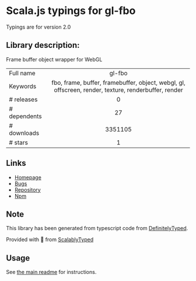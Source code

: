 
# Scala.js typings for gl-fbo

Typings are for version 2.0

## Library description:
Frame buffer object wrapper for WebGL

|                    |                 |
| ------------------ | :-------------: |
| Full name          | gl-fbo |
| Keywords           | fbo, frame, buffer, framebuffer, object, webgl, gl, offscreen, render, texture, renderbuffer, render |
| # releases         | 0 |
| # dependents       | 27 |
| # downloads        | 3351105 |
| # stars            | 1 |

## Links
- [Homepage](https://github.com/stackgl/gl-fbo)
- [Bugs](https://github.com/stackgl/gl-fbo/issues)
- [Repository](https://github.com/stackgl/gl-fbo)
- [Npm](https://www.npmjs.com/package/gl-fbo)
    


## Note
This library has been generated from typescript code from [DefinitelyTyped](https://definitelytyped.org).

Provided with :purple_heart: from [ScalablyTyped](https://github.com/oyvindberg/ScalablyTyped)

## Usage
See [the main readme](../../readme.md) for instructions.


